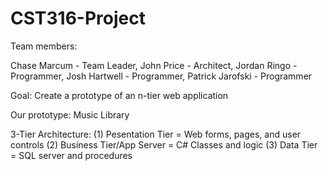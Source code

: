 CST316-Project
==============

Team members:

Chase Marcum - Team Leader,
John Price - Architect,
Jordan Ringo - Programmer,
Josh Hartwell - Programmer,
Patrick Jarofski - Programmer

Goal:                 Create a prototype of an n-tier web application

Our prototype:        Music Library

3-Tier Architecture:
(1) Pesentation Tier = Web forms, pages, and user controls
(2) Business Tier/App Server = C# Classes and logic
(3) Data Tier = SQL server and procedures
